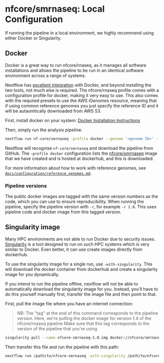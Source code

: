 # nfcore/smrnaseq: Local Configuration

If running the pipeline in a local environment, we highly recommend using either Docker or Singularity.

## Docker
Docker is a great way to run nfcore/rnaseq, as it manages all software installations and allows the pipeline to be run in an identical software environment across a range of systems.

Nextflow has [excellent integration](https://www.nextflow.io/docs/latest/docker.html) with Docker, and beyond installing the two tools, not much else is required. The nfcore/rnaseq profile comes with a configuration profile for docker, making it very easy to use. This also comes with the required presets to use the AWS iGenomes resource, meaning that if using common reference genomes you just specify the reference ID and it will be autaomtically downloaded from AWS S3.

First, install docker on your system: [Docker Installation Instructions](https://docs.docker.com/engine/installation/)

Then, simply run the analysis pipeline:
```bash
nextflow run nf-core/smrnaseq -profile docker --genome '<genome ID>' --reads '<path to your reads>'
```

Nextflow will recognise `nf-core/smrnaseq` and download the pipeline from GitHub. The `-profile docker` configuration lists the [nfcore/smrnaseq](https://hub.docker.com/r/nfcore/smrnaseq/) image that we have created and is hosted at dockerhub, and this is downloaded.

For more information about how to work with reference genomes, see [`docs/configuration/reference_genomes.md`](docs/configuration/reference_genomes.md).

### Pipeline versions
The public docker images are tagged with the same version numbers as the code, which you can use to ensure reproducibility. When running the pipeline, specify the pipeline version with `-r`, for example `-r 1.0`. This uses pipeline code and docker image from this tagged version.


## Singularity image
Many HPC environments are not able to run Docker due to security issues. [Singularity](http://singularity.lbl.gov/) is a tool designed to run on such HPC systems which is very similar to Docker. Even better, it can use create images directly from dockerhub.

To use the singularity image for a single run, use `-with-singularity`. This will download the docker container from dockerhub and create a singularity image for you dynamically.

If you intend to run the pipeline offline, nextflow will not be able to automatically download the singularity image for you. Instead, you'll have to do this yourself manually first, transfer the image file and then point to that.

First, pull the image file where you have an internet connection:

> NB: The "tag" at the end of this command corresponds to the pipeline version.
> Here, we're pulling the docker image for version 1.4 of the nfcore/rnaseq pipeline
> Make sure that this tag corresponds to the version of the pipeline that you're using

```bash
singularity pull --name nfcore-smrnaseq-1.0.img docker://nfcore/smrnaseq:1.0
```

Then transfer this file and run the pipeline with this path:

```bash
nextflow run /path/to/nfcore-smrnaseq -with-singularity /path/to/nfcore-smrnaseq-1.0.img
```
